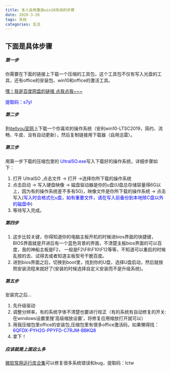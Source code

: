```yaml
---
title: 本人自用重装win10系统的步骤
date: 2020-3-28
tags: 系统
categories: 生活
---
```


## 下面是具体步骤
##### 第一步
你需要在下面的链接上下载一个压缩的工具包，这个工具包不仅有写入光盘的工具，还有office的安装包、win10和office的激活工具。

 [嘿！我是百度网盘的链接 点我点我~~~](https://pan.baidu.com/s/1VjbyaXRo69hUgTvTl2w7eQ)
 <p><font color="blue">提取码：s7yl</font></p>

##### 第二步
到[itellyou官网](https://msdn.itellyou.cn/)上下载一个你喜欢的操作系统（安利win10-LTSC2019，简约、流畅、牛皮、没有自动更新），然后复制链接用下载器（自用迅雷）。

##### 第三步
用第一步下载的压缩包里的 <font color="blue">UltralSO.exe</font>写入下载好的操作系统，详细步骤如下：
1. 打开 UltralSO ,点击文件 -> 打开 ->选择你所下载的操作系统
2. 点击启动 -> 写入硬盘映像 -> 磁盘驱动器是你的u盘(U盘总存储容量得6G以上，因为有的操作系统差不多有5G)，映像文件是你所下载的操作系统 -> 点击写入(<font color="blue">写入时会格式化u盘，如有重要文件，请在写入前备份到本地除C盘以外的磁盘中</font>)
3. 等待写入完成。

##### 第四步
1. 这步比较关键，你得知道你的电脑主板开机的时候进bios界面的快捷键，BIOS界面就是开进后有一个蓝色背景的界面，不清楚主板bios界面的可以百度，我的神船主板是F2，
一般是F2\F8\F10\F12等等，不知道可以重启的时候乱按的去、试得去或者知道主板型号干脆百度。
2. 进到bios界面之后，切换到boot里，找到你的U盘，选择U盘启动，然后就按照安装流程来就好了(安装的时候选择自定义安装而不是升级系统)。

##### 第五步
安装完之后...
1. 先升级驱动
2. 调整分辨率，有的系统字体不清楚也要进行校正（有的系统有自动修复的开关:在windows设置里搜‘高级缩放设置’，将修复应用缩放打开就可以）
3. 用我压缩包里office的安装包,压缩包里有很多office激活码，如果懒得找：<font color="blue">6QFDX-PYH2G-PPYFD-C7RJM-BBKQ8</font>
4. 拿下！
##### 应该就是上面这么多
[微软常用运行库合集](https://pan.baidu.com/s/1UJ09A8soAGMp9nn_fxFRTA)可以修复很多系统错误和bug，提取码：lctw
